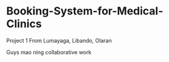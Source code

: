# Booking-System-for-Medical-Clinics
Project 1 From Lumayaga, Libando, Olaran


Guys mao ning collaborative work

